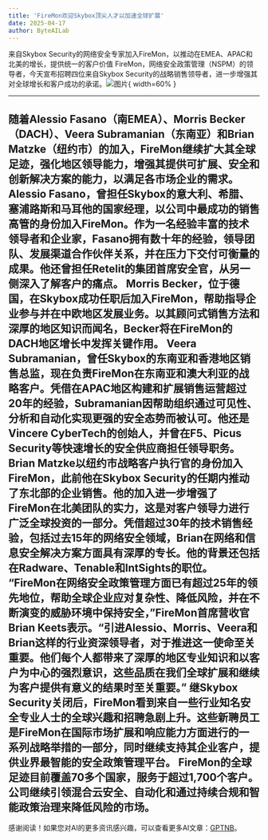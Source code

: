 ```yaml
---
title: 'FireMon欢迎Skybox顶尖人才以加速全球扩展'
date: 2025-04-17
author: ByteAILab
---
```


来自Skybox Security的网络安全专家加入FireMon，以推动在EMEA、APAC和北美的增长，提供统一的客户价值
FireMon，网络安全政策管理（NSPM）的领导者，今天宣布招聘四位来自Skybox Security的战略销售领导者，进一步增强其对全球增长和客户成功的承诺。![图片](https://ai-techpark.com/wp-content/uploads/FireMon-1.jpg){ width=60% }

---

随着Alessio Fasano（南EMEA）、Morris Becker（DACH）、Veera Subramanian（东南亚）和Brian Matzke（纽约市）的加入，FireMon继续扩大其全球足迹，强化地区领导能力，增强其提供可扩展、安全和创新解决方案的能力，以满足各市场企业的需求。
Alessio Fasano，曾担任Skybox的意大利、希腊、塞浦路斯和马耳他的国家经理，以公司中最成功的销售高管的身份加入FireMon。作为一名经验丰富的技术领导者和企业家，Fasano拥有数十年的经验，领导团队、发展渠道合作伙伴关系，并在压力下交付可衡量的成果。他还曾担任Retelit的集团首席安全官，从另一侧深入了解客户的痛点。
Morris Becker，位于德国，在Skybox成功任职后加入FireMon，帮助指导企业参与并在中欧地区发展业务。以其顾问式销售方法和深厚的地区知识而闻名，Becker将在FireMon的DACH地区增长中发挥关键作用。
Veera Subramanian，曾任Skybox的东南亚和香港地区销售总监，现在负责FireMon在东南亚和澳大利亚的战略客户。凭借在APAC地区构建和扩展销售运营超过20年的经验，Subramanian因帮助组织通过可见性、分析和自动化实现更强的安全态势而被认可。他还是Vincere CyberTech的创始人，并曾在F5、Picus Security等快速增长的安全供应商担任领导职务。
Brian Matzke以纽约市战略客户执行官的身份加入FireMon，此前他在Skybox Security的任期内推动了东北部的企业销售。他的加入进一步增强了FireMon在北美团队的实力，这是对客户领导力进行广泛全球投资的一部分。凭借超过30年的技术销售经验，包括过去15年的网络安全领域，Brian在网络和信息安全解决方案方面具有深厚的专长。他的背景还包括在Radware、Tenable和IntSights的职位。
“FireMon在网络安全政策管理方面已有超过25年的领先地位，帮助全球企业应对复杂性、降低风险，并在不断演变的威胁环境中保持安全，”FireMon首席营收官Brian Keets表示。“引进Alessio、Morris、Veera和Brian这样的行业资深领导者，对于推进这一使命至关重要。他们每个人都带来了深厚的地区专业知识和以客户为中心的强烈意识，这些品质在我们全球扩展和继续为客户提供有意义的结果时至关重要。”
继Skybox Security关闭后，FireMon看到来自一些行业知名安全专业人士的全球兴趣和招聘急剧上升。这些新聘员工是FireMon在国际市场扩展和响应能力方面进行的一系列战略举措的一部分，同时继续支持其企业客户，提供业界最智能的安全政策管理平台。
FireMon的全球足迹目前覆盖70多个国家，服务于超过1,700个客户。公司继续引领混合云安全、自动化和通过持续合规和智能政策治理来降低风险的市场。
---
感谢阅读！如果您对AI的更多资讯感兴趣，可以查看更多AI文章：[GPTNB](https://gptnb.com)。
